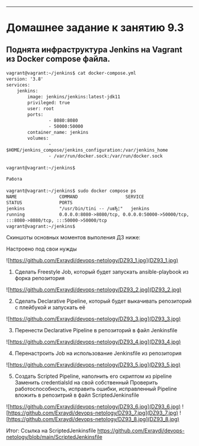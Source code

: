 ---


# Домашнее задание к занятию 9.3
## Поднята инфраструктура Jenkins на Vagrant из Docker compose файла. 

````commandline
vagrant@vagrant:~/jenkins$ cat docker-compose.yml
version: '3.8'
services:
    jenkins:
        image: jenkins/jenkins:latest-jdk11
        privileged: true
        user: root
        ports:
                - 8080:8080
                - 50000:50000
        container_name: jenkins
        volumes:
                - $HOME/jenkins_compose/jenkins_configuration:/var/jenkins_home
                - /var/run/docker.sock:/var/run/docker.sock

vagrant@vagrant:~/jenkins$
````
```
Работа 

vagrant@vagrant:~/jenkins$ sudo docker compose ps
NAME                COMMAND                  SERVICE             STATUS              PORTS
jenkins             "/usr/bin/tini -- /uвЂ¦"   jenkins             running             0.0.0.0:8080->8080/tcp, 0.0.0.0:50000->50000/tcp, :::8080->8080/tcp, :::50000->50000/tcp
vagrant@vagrant:~/jenkins$

```


Скиншоты основных моментов выполения ДЗ ниже: 


Настроено под свои нужды

![https://github.com/Exraydi/devops-netology/DZ93_1.jpg](DZ93_1.jpg)

1. Сделать Freestyle Job, который будет запускать ansible-playbook из форка репозитория

![https://github.com/Exraydi/devops-netology/DZ93_2.jpg](DZ93_2.jpg)

2. Сделать Declarative Pipeline, который будет выкачивать репозиторий с плейбукой и запускать её

![https://github.com/Exraydi/devops-netology/DZ93_3.jpg](DZ93_3.jpg)

3. Перенести Declarative Pipeline в репозиторий в файл Jenkinsfile

![https://github.com/Exraydi/devops-netology/DZ93_4.jpg](DZ93_4.jpg)

4. Перенастроить Job на использование Jenkinsfile из репозитория

![https://github.com/Exraydi/devops-netology/DZ93_5.jpg](DZ93_5.jpg)

5. Создать Scripted Pipeline, наполнить его скриптом из pipeline
   Заменить credentialsId на свой собственный
   Проверить работоспособность, исправить ошибки, исправленный Pipeline вложить в репозитрий в файл ScriptedJenkinsfile

![https://github.com/Exraydi/devops-netology/DZ93_6.jpg](DZ93_6.jpg)
![https://github.com/Exraydi/devops-netology/DZ93_7.jpg](DZ93_7.jpg)
![https://github.com/Exraydi/devops-netology/DZ93_8.jpg](DZ93_8.jpg)


Итог: 
Ссылка на ScriptedJenkinsfile
https://github.com/Exraydi/devops-netology/blob/main/ScriptedJenkinsfile

